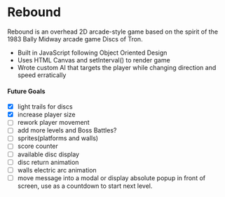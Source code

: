 # Rebound

Rebound is an overhead 2D arcade-style game based on the spirit of the 1983 Bally Midway arcade game Discs of Tron.  

* Built in JavaScript following Object Oriented Design
* Uses HTML Canvas and setInterval() to render game
* Wrote custom AI that targets the player while changing direction and speed erratically

#### Future Goals
- [x] light trails for discs
- [x] increase player size
- [ ] rework player movement
- [ ] add more levels and Boss Battles?
- [ ] sprites(platforms and walls)
- [ ] score counter
- [ ] available disc display
- [ ] disc return animation
- [ ] walls electric arc animation
- [ ] move message into a modal or display absolute popup in front of screen, use as a countdown to start next level.
